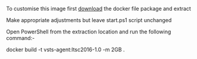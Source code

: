 To customise this image first [download](https://github.com/modalitysystems/modalitysoftware-docs/releases/download/Latest/vsts-agent-ltsc2016.zip) the docker file package and extract

Make appropriate adjustments but leave start.ps1 script unchanged

Open PowerShell from the extraction location and run the following command:-

docker build -t vsts-agent:ltsc2016-1.0 -m 2GB .
